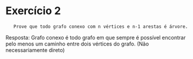 # Exercício 2
       Prove que todo grafo conexo com n vértices e n-1 arestas é árvore.
Resposta: Grafo conexo é todo grafo em que sempre é possível encontrar pelo menos um caminho entre dois vértices do grafo. (Não necessariamente direto)
